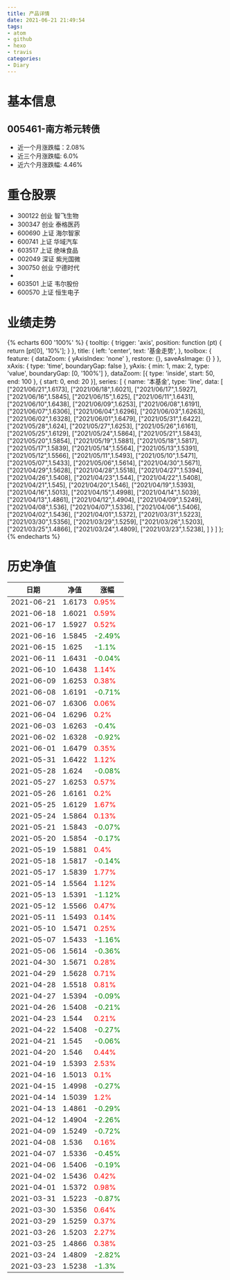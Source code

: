 ```yaml
---
title: 产品详情
date: 2021-06-21 21:49:54
tags:
- atom
- github
- hexo
- travis
categories:
- Diary
---
```


# 基本信息
## 005461-南方希元转债
- 近一个月涨跌幅：2.08%
- 近三个月涨跌幅: 6.0%
- 近六个月涨跌幅: 4.46%

# 重仓股票
- 300122 创业 智飞生物
- 300347 创业 泰格医药
- 600690 上证 海尔智家
- 600741 上证 华域汽车
- 603517 上证 绝味食品
- 002049 深证 紫光国微
- 300750 创业 宁德时代
- 
- 603501 上证 韦尔股份
- 600570 上证 恒生电子
# 业绩走势

{% echarts 600 '100%' %}
{
  tooltip: {
        trigger: 'axis',
        position: function (pt) {
            return [pt[0], '10%'];
        }
    },
    title: {
        left: 'center',
        text: '基金走势',
    },
    toolbox: {
        feature: {
            dataZoom: {
                yAxisIndex: 'none'
            },
            restore: {},
            saveAsImage: {}
        }
    },
    xAxis: {
        type: 'time',
        boundaryGap: false
    },
    yAxis: {
        min: 1,
        max: 2,
        type: 'value',
        boundaryGap: [0, '100%']
    },
    dataZoom: [{
        type: 'inside',
        start: 50,
        end: 100
    }, {
        start: 0,
        end: 20
    }],
    series: [
        {
            name: '本基金',
            type: 'line',
            data: [
["2021/06/21",1.6173],
["2021/06/18",1.6021],
["2021/06/17",1.5927],
["2021/06/16",1.5845],
["2021/06/15",1.625],
["2021/06/11",1.6431],
["2021/06/10",1.6438],
["2021/06/09",1.6253],
["2021/06/08",1.6191],
["2021/06/07",1.6306],
["2021/06/04",1.6296],
["2021/06/03",1.6263],
["2021/06/02",1.6328],
["2021/06/01",1.6479],
["2021/05/31",1.6422],
["2021/05/28",1.624],
["2021/05/27",1.6253],
["2021/05/26",1.6161],
["2021/05/25",1.6129],
["2021/05/24",1.5864],
["2021/05/21",1.5843],
["2021/05/20",1.5854],
["2021/05/19",1.5881],
["2021/05/18",1.5817],
["2021/05/17",1.5839],
["2021/05/14",1.5564],
["2021/05/13",1.5391],
["2021/05/12",1.5566],
["2021/05/11",1.5493],
["2021/05/10",1.5471],
["2021/05/07",1.5433],
["2021/05/06",1.5614],
["2021/04/30",1.5671],
["2021/04/29",1.5628],
["2021/04/28",1.5518],
["2021/04/27",1.5394],
["2021/04/26",1.5408],
["2021/04/23",1.544],
["2021/04/22",1.5408],
["2021/04/21",1.545],
["2021/04/20",1.546],
["2021/04/19",1.5393],
["2021/04/16",1.5013],
["2021/04/15",1.4998],
["2021/04/14",1.5039],
["2021/04/13",1.4861],
["2021/04/12",1.4904],
["2021/04/09",1.5249],
["2021/04/08",1.536],
["2021/04/07",1.5336],
["2021/04/06",1.5406],
["2021/04/02",1.5436],
["2021/04/01",1.5372],
["2021/03/31",1.5223],
["2021/03/30",1.5356],
["2021/03/29",1.5259],
["2021/03/26",1.5203],
["2021/03/25",1.4866],
["2021/03/24",1.4809],
["2021/03/23",1.5238],
]
        }
    ]
};
{% endecharts %}

# 历史净值

| 日期 | 净值 | 涨幅 |
| --- | --- | --- |
|2021-06-21|1.6173|<font color=red>0.95%</font>|
|2021-06-18|1.6021|<font color=red>0.59%</font>|
|2021-06-17|1.5927|<font color=red>0.52%</font>|
|2021-06-16|1.5845|<font color=green>-2.49%</font>|
|2021-06-15|1.625|<font color=green>-1.1%</font>|
|2021-06-11|1.6431|<font color=green>-0.04%</font>|
|2021-06-10|1.6438|<font color=red>1.14%</font>|
|2021-06-09|1.6253|<font color=red>0.38%</font>|
|2021-06-08|1.6191|<font color=green>-0.71%</font>|
|2021-06-07|1.6306|<font color=red>0.06%</font>|
|2021-06-04|1.6296|<font color=red>0.2%</font>|
|2021-06-03|1.6263|<font color=green>-0.4%</font>|
|2021-06-02|1.6328|<font color=green>-0.92%</font>|
|2021-06-01|1.6479|<font color=red>0.35%</font>|
|2021-05-31|1.6422|<font color=red>1.12%</font>|
|2021-05-28|1.624|<font color=green>-0.08%</font>|
|2021-05-27|1.6253|<font color=red>0.57%</font>|
|2021-05-26|1.6161|<font color=red>0.2%</font>|
|2021-05-25|1.6129|<font color=red>1.67%</font>|
|2021-05-24|1.5864|<font color=red>0.13%</font>|
|2021-05-21|1.5843|<font color=green>-0.07%</font>|
|2021-05-20|1.5854|<font color=green>-0.17%</font>|
|2021-05-19|1.5881|<font color=red>0.4%</font>|
|2021-05-18|1.5817|<font color=green>-0.14%</font>|
|2021-05-17|1.5839|<font color=red>1.77%</font>|
|2021-05-14|1.5564|<font color=red>1.12%</font>|
|2021-05-13|1.5391|<font color=green>-1.12%</font>|
|2021-05-12|1.5566|<font color=red>0.47%</font>|
|2021-05-11|1.5493|<font color=red>0.14%</font>|
|2021-05-10|1.5471|<font color=red>0.25%</font>|
|2021-05-07|1.5433|<font color=green>-1.16%</font>|
|2021-05-06|1.5614|<font color=green>-0.36%</font>|
|2021-04-30|1.5671|<font color=red>0.28%</font>|
|2021-04-29|1.5628|<font color=red>0.71%</font>|
|2021-04-28|1.5518|<font color=red>0.81%</font>|
|2021-04-27|1.5394|<font color=green>-0.09%</font>|
|2021-04-26|1.5408|<font color=green>-0.21%</font>|
|2021-04-23|1.544|<font color=red>0.21%</font>|
|2021-04-22|1.5408|<font color=green>-0.27%</font>|
|2021-04-21|1.545|<font color=green>-0.06%</font>|
|2021-04-20|1.546|<font color=red>0.44%</font>|
|2021-04-19|1.5393|<font color=red>2.53%</font>|
|2021-04-16|1.5013|<font color=red>0.1%</font>|
|2021-04-15|1.4998|<font color=green>-0.27%</font>|
|2021-04-14|1.5039|<font color=red>1.2%</font>|
|2021-04-13|1.4861|<font color=green>-0.29%</font>|
|2021-04-12|1.4904|<font color=green>-2.26%</font>|
|2021-04-09|1.5249|<font color=green>-0.72%</font>|
|2021-04-08|1.536|<font color=red>0.16%</font>|
|2021-04-07|1.5336|<font color=green>-0.45%</font>|
|2021-04-06|1.5406|<font color=green>-0.19%</font>|
|2021-04-02|1.5436|<font color=red>0.42%</font>|
|2021-04-01|1.5372|<font color=red>0.98%</font>|
|2021-03-31|1.5223|<font color=green>-0.87%</font>|
|2021-03-30|1.5356|<font color=red>0.64%</font>|
|2021-03-29|1.5259|<font color=red>0.37%</font>|
|2021-03-26|1.5203|<font color=red>2.27%</font>|
|2021-03-25|1.4866|<font color=red>0.38%</font>|
|2021-03-24|1.4809|<font color=green>-2.82%</font>|
|2021-03-23|1.5238|<font color=green>-1.3%</font>|
